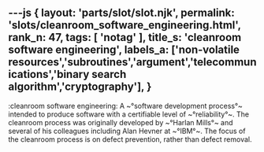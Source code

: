 ---js
{
  layout: 'parts/slot/slot.njk',
  permalink: 'slots/cleanroom_software_engineering.html',
  rank_n: 47,
  tags: [ 'notag' ],
  title_s: 'cleanroom software engineering',
  labels_a: ['non-volatile resources','subroutines','argument','telecommunications','binary search algorithm','cryptography'],
}
---
:cleanroom software engineering:
A ~°software development process°~ intended to produce software with a certifiable level of ~°reliability°~. The cleanroom process was originally developed by ~°Harlan Mills°~ and several of his colleagues including Alan Hevner at ~°IBM°~. The focus of the cleanroom process is on defect prevention, rather than defect removal.
